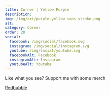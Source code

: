 ```yaml
---
title: Corner | Yellow Purple
description: 
img: /img/art/purple-yellow sans stroke.png
alt: 
category: Corner
order: 20
social:
  facebook: /img/social/facebook.svg
  instagram: /img/social/instagram.svg
  youtube: /img/social/youtube.svg
  facebookAlt: Facebook
  instagramAlt: Instagram
  youtubeAlt: Youtube
---
```

Like what you see? Support me with some merch

<a href='https://www.redbubble.com/shop/ap/102598756' class="btn btn-primary store-link">
Redbubble
</a>